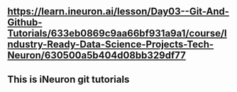 
## https://learn.ineuron.ai/lesson/Day03--Git-And-Github-Tutorials/633eb0869c9aa66bf931a9a1/course/Industry-Ready-Data-Science-Projects-Tech-Neuron/630500a5b404d08bb329df77

## This is iNeuron git tutorials
